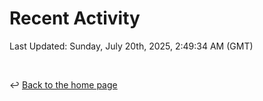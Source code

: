 # Recent Activity

<!--RECENT_ACTIVITY:start-->
<!--RECENT_ACTIVITY:end-->

<!--RECENT_ACTIVITY:last_update-->
Last Updated: Sunday, July 20th, 2025, 2:49:34 AM (GMT)
<!--RECENT_ACTIVITY:last_update_end-->

<br>

↩️ [Back to the home page](/README.md)
